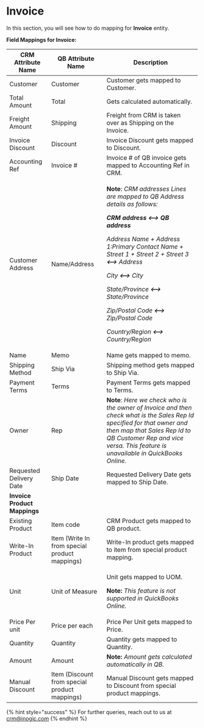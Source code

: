 # Invoice

In this section, you will see how to do mapping for **Invoice** entity.

**Field Mappings for Invoice:**

| **CRM Attribute Name**       | **QB Attribute Name**                         | **Description**                                                                                                                                                                                                                                                                                                                                                                                                                                                                                                                                                                                                                               |
| ---------------------------- | --------------------------------------------- | --------------------------------------------------------------------------------------------------------------------------------------------------------------------------------------------------------------------------------------------------------------------------------------------------------------------------------------------------------------------------------------------------------------------------------------------------------------------------------------------------------------------------------------------------------------------------------------------------------------------------------------------- |
| Customer                     | Customer                                      | Customer gets mapped to Customer.                                                                                                                                                                                                                                                                                                                                                                                                                                                                                                                                                                                                             |
| Total Amount                 | Total                                         | Gets calculated automatically.                                                                                                                                                                                                                                                                                                                                                                                                                                                                                                                                                                                                                |
| Freight Amount               | Shipping                                      | Freight from CRM is taken over as Shipping on the Invoice.                                                                                                                                                                                                                                                                                                                                                                                                                                                                                                                                                                                    |
| Invoice Discount             | Discount                                      | Invoice Discount gets mapped to Discount.                                                                                                                                                                                                                                                                                                                                                                                                                                                                                                                                                                                                     |
| Accounting Ref               | Invoice #                                     | Invoice # of QB invoice gets mapped to Accounting Ref in CRM.                                                                                                                                                                                                                                                                                                                                                                                                                                                                                                                                                                                 |
| Customer Address             | Name/Address                                  | <p><strong>Note</strong>: <em>CRM addresses Lines are mapped to QB Address details as follows:</em></p><p><em><strong>CRM address</strong>  <strong>&#x3C;--></strong>  <strong>QB address</strong></em></p><p><em>Address Name <strong></strong> + Address 1:Primary Contact Name + Street 1 + Street 2 + Street 3 <strong>&#x3C;--></strong> Address</em></p><p><em>City <strong>&#x3C;--></strong> City</em></p><p><em>State/Province <strong>&#x3C;--></strong> State/Province</em></p><p><em>Zip/Postal Code <strong>&#x3C;--></strong> Zip/Postal Code</em></p><p><em>Country/Region <strong>&#x3C;--></strong> Country/Region</em></p> |
| Name                         | Memo                                          | Name gets mapped to memo.                                                                                                                                                                                                                                                                                                                                                                                                                                                                                                                                                                                                                     |
| Shipping Method              | Ship Via                                      | Shipping method gets mapped to Ship Via.                                                                                                                                                                                                                                                                                                                                                                                                                                                                                                                                                                                                      |
| Payment Terms                | Terms                                         | Payment Terms gets mapped to Terms.                                                                                                                                                                                                                                                                                                                                                                                                                                                                                                                                                                                                           |
| Owner                        | Rep                                           | **Note**: _Here we check who is the owner of Invoice and then check what is the Sales Rep Id specified for that owner and then map that Sales Rep Id to QB Customer Rep and vice versa. This feature is unavailable in QuickBooks Online._                                                                                                                                                                                                                                                                                                                                                                                                    |
| Requested Delivery Date      | Ship Date                                     | Requested Delivery Date gets mapped to Ship Date.                                                                                                                                                                                                                                                                                                                                                                                                                                                                                                                                                                                             |
| **Invoice Product Mappings** |                                               |                                                                                                                                                                                                                                                                                                                                                                                                                                                                                                                                                                                                                                               |
| Existing Product             | Item code                                     | CRM Product gets mapped to QB product.                                                                                                                                                                                                                                                                                                                                                                                                                                                                                                                                                                                                        |
| Write-In Product             | Item (Write In from special product mappings) | Write-In product gets mapped to item from special product mapping.                                                                                                                                                                                                                                                                                                                                                                                                                                                                                                                                                                            |
| Unit                         | Unit of Measure                               | <p>Unit gets mapped to UOM.</p><p><strong>Note:</strong> <em>This feature is not supported in QuickBooks Online.</em></p>                                                                                                                                                                                                                                                                                                                                                                                                                                                                                                                     |
| Price Per unit               | Price per each                                | Price Per Unit gets mapped to Price.                                                                                                                                                                                                                                                                                                                                                                                                                                                                                                                                                                                                          |
| Quantity                     | Quantity                                      | Quantity gets mapped to Quantity.                                                                                                                                                                                                                                                                                                                                                                                                                                                                                                                                                                                                             |
| Amount                       | Amount                                        | **Note:** _Amount gets calculated automatically in QB._                                                                                                                                                                                                                                                                                                                                                                                                                                                                                                                                                                                       |
| Manual Discount              | Item (Discount from special product mappings) | Manual Discount gets mapped to Discount from special product mappings.                                                                                                                                                                                                                                                                                                                                                                                                                                                                                                                                                                        |

{% hint style="success" %}
For further queries, reach out to us at [crm@inogic.com](mailto:crm@inogic.com)
{% endhint %}

